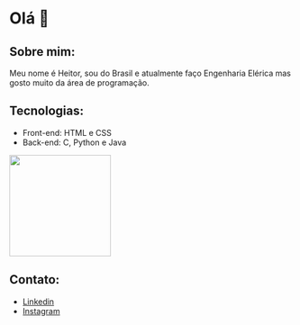 # Olá 👋

## Sobre mim:

Meu nome é Heitor, sou do Brasil e atualmente faço Engenharia Elérica mas gosto muito da área de programação.

## Tecnologias:

- Front-end: HTML e CSS
- Back-end: C, Python e Java

<img height="180em" src="https://github-readme-stats.vercel.app/api/top-langs/?username=heitorbrs&layout=compact&langs_count=16&theme=dracula"/>

## Contato:

- [Linkedin](https://www.linkedin.com/in/heitorbrasiel/)
- [Instagram](https://www.instagram.com/heitorbrasiel/)


